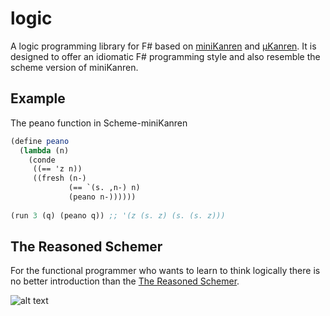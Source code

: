 # logic
A logic programming library for F# based on [miniKanren] and [μKanren]. It is designed to offer an idiomatic F# programming style and also resemble the scheme version of miniKanren.

## Example
The peano function in Scheme-miniKanren
``` scheme
(define peano
  (lambda (n)
    (conde
     ((== 'z n))
     ((fresh (n-)
             (== `(s. ,n-) n)
             (peano n-))))))
             
(run 3 (q) (peano q)) ;; '(z (s. z) (s. (s. z)))
```

## The Reasoned Schemer
For the functional programmer who wants to learn to think logically there is no better introduction than the [The Reasoned Schemer].

![alt text](http://mitpress.mit.edu/sites/default/files/imagecache/booklist_node/9780262562140.jpg "The Book")


[miniKanren]: http://minikanren.org/
[μKanren]: http://webyrd.net/scheme-2013/papers/HemannMuKanren2013.pdf
[The Reasoned Schemer]: http://mitpress.mit.edu/books/reasoned-schemer
